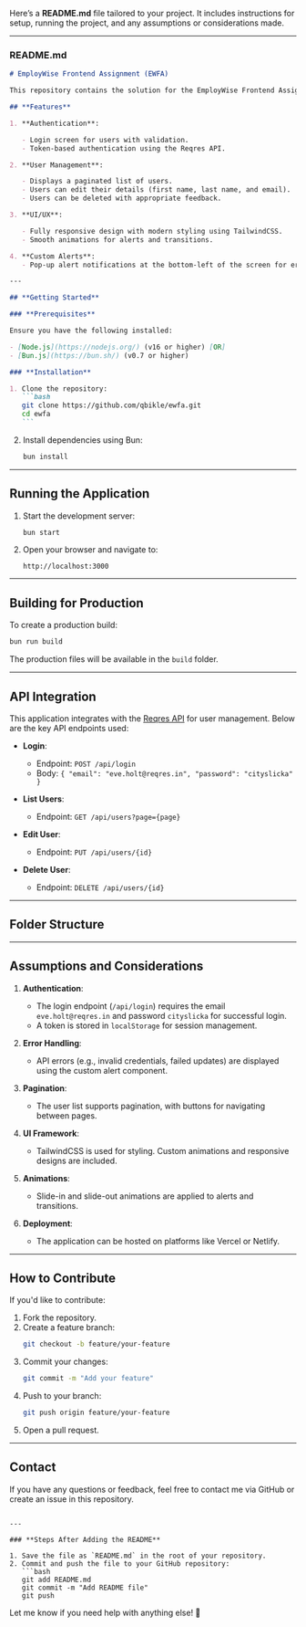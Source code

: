 Here’s a **README.md** file tailored to your project. It includes instructions for setup, running the project, and any assumptions or considerations made.

---

### **README.md**

````markdown
# EmployWise Frontend Assignment (EWFA)

This repository contains the solution for the EmployWise Frontend Assignment. The project is a React application that integrates with the Reqres API to perform basic user management functions such as authentication, user listing, editing, and deleting users.

## **Features**

1. **Authentication**:

   - Login screen for users with validation.
   - Token-based authentication using the Reqres API.

2. **User Management**:

   - Displays a paginated list of users.
   - Users can edit their details (first name, last name, and email).
   - Users can be deleted with appropriate feedback.

3. **UI/UX**:

   - Fully responsive design with modern styling using TailwindCSS.
   - Smooth animations for alerts and transitions.

4. **Custom Alerts**:
   - Pop-up alert notifications at the bottom-left of the screen for error/success messages.

---

## **Getting Started**

### **Prerequisites**

Ensure you have the following installed:

- [Node.js](https://nodejs.org/) (v16 or higher) [OR]
- [Bun.js](https://bun.sh/) (v0.7 or higher)

### **Installation**

1. Clone the repository:
   ```bash
   git clone https://github.com/qbikle/ewfa.git
   cd ewfa
   ```
````

2. Install dependencies using Bun:
   ```bash
   bun install
   ```

---

## **Running the Application**

1. Start the development server:

   ```bash
   bun start
   ```

2. Open your browser and navigate to:
   ```
   http://localhost:3000
   ```

---

## **Building for Production**

To create a production build:

```bash
bun run build
```

The production files will be available in the `build` folder.

---

## **API Integration**

This application integrates with the [Reqres API](https://reqres.in/) for user management. Below are the key API endpoints used:

- **Login**:

  - Endpoint: `POST /api/login`
  - Body: `{ "email": "eve.holt@reqres.in", "password": "cityslicka" }`

- **List Users**:

  - Endpoint: `GET /api/users?page={page}`

- **Edit User**:

  - Endpoint: `PUT /api/users/{id}`

- **Delete User**:
  - Endpoint: `DELETE /api/users/{id}`

---

## **Folder Structure**

---

## **Assumptions and Considerations**

1. **Authentication**:

   - The login endpoint (`/api/login`) requires the email `eve.holt@reqres.in` and password `cityslicka` for successful login.
   - A token is stored in `localStorage` for session management.

2. **Error Handling**:

   - API errors (e.g., invalid credentials, failed updates) are displayed using the custom alert component.

3. **Pagination**:

   - The user list supports pagination, with buttons for navigating between pages.

4. **UI Framework**:

   - TailwindCSS is used for styling. Custom animations and responsive designs are included.

5. **Animations**:

   - Slide-in and slide-out animations are applied to alerts and transitions.

6. **Deployment**:
   - The application can be hosted on platforms like Vercel or Netlify.

---

## **How to Contribute**

If you'd like to contribute:

1. Fork the repository.
2. Create a feature branch:
   ```bash
   git checkout -b feature/your-feature
   ```
3. Commit your changes:
   ```bash
   git commit -m "Add your feature"
   ```
4. Push to your branch:
   ```bash
   git push origin feature/your-feature
   ```
5. Open a pull request.

---

## **Contact**

If you have any questions or feedback, feel free to contact me via GitHub or create an issue in this repository.

````

---

### **Steps After Adding the README**

1. Save the file as `README.md` in the root of your repository.
2. Commit and push the file to your GitHub repository:
   ```bash
   git add README.md
   git commit -m "Add README file"
   git push
````

Let me know if you need help with anything else! 🚀
